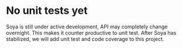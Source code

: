 # No unit tests yet

Soya is still under active development, API may completely change overnight.
This makes it counter productive to unit test. After Soya has stabilized, we
will add unit test and code coverage to this project.